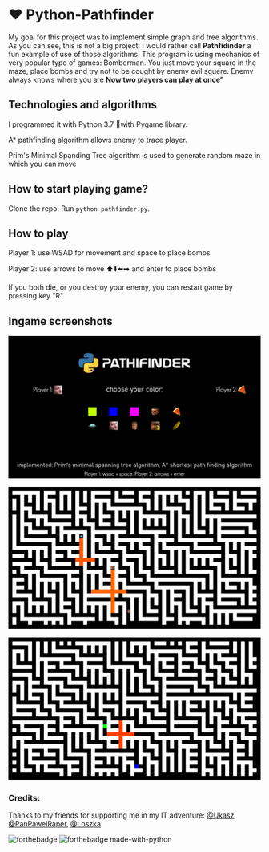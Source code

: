 # :heart: Python-Pathfinder 
My goal for this project was to implement simple graph and tree algorithms. As you can see, this is not a big project, I would rather call **Pathfidinder** a fun example of use of those algorithms. This program is using mechanics of very popular type of games: Bomberman. You just move your square in the maze, place bombs and try not to be cought by enemy evil squere. Enemy always knows where you are **Now two players can play at once"**

## Technologies and algorithms 
I programmed it with Python 3.7 :snake:with Pygame library.

A* pathfinding algorithm allows enemy to trace player.

Prim's Minimal Spanding Tree algorithm is used to generate random maze in which you can move

## How to start playing game?
Clone the repo. Run `python pathfinder.py`.

## How to play
Player 1: use WSAD for movement and space to place bombs

Player 2: use arrows to move :arrow_up::arrow_down::arrow_left::arrow_right: and enter to place bombs

If you both die, or you destroy your enemy, you can restart game by pressing key "R"

## Ingame screenshots
![ingame_gameplay_creen](https://github.com/wasyl078/Python-Pathfinder/blob/master/Screenshots/menu_screen.png)

![ingame_gameplay_creen](https://github.com/wasyl078/Python-Pathfinder/blob/master/Screenshots/ingame_double_explosion_screen.png)

![ingame_gameplay_creen](https://github.com/wasyl078/Python-Pathfinder/blob/master/Screenshots/explosion_screen.png)

### Credits:
Thanks to my friends for supporting me in my IT adventure: 
 [@Ukasz](https://github.com/Ukasz09), [@PanPawelRaper](https://github.com/PRZYPRAWA), [@Loszka](https://github.com/M1loseph)
 
 
![forthebadge](https://forthebadge.com/images/badges/built-with-love.svg) ![forthebadge made-with-python](http://ForTheBadge.com/images/badges/made-with-python.svg)
